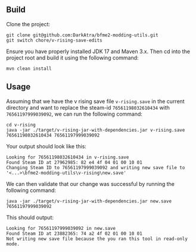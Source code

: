 ## Build

Clone the project:

```
git clone git@github.com:DarkAtra/bfme2-modding-utils.git
git switch chore/v-rising-save-edits
```

Ensure you have properly installed JDK 17 and Maven 3.x. Then cd into the project root and build it using the following command:

```
mvn clean install
```

## Usage

Assuming that we have the v rising save file `v-rising.save` in the current directory and want to replace the steam-id `76561198032610434`
with `76561197999039092`, we can run the following command:

```
cd v-rising
java -jar ./target/v-rising-jar-with-dependencies.jar v-rising.save 76561198032610434 76561197999039092
```

Your output should look like this:

```
Looking for 76561198032610434 in v-rising.save
Found Steam ID at 27962985: 82 e4 4f 04 01 00 10 01
Changing Steam ID to 76561197999039092 and writing new save file to '<...>\bfme2-modding-utils\v-rising\new.save'
```

We can then validate that our change was successful by running the following command:

```
java -jar ./target/v-rising-jar-with-dependencies.jar new.save 76561197999039092
```

This should output:

```
Looking for 76561197999039092 in new.save
Found Steam ID at 23882365: 74 a2 4f 02 01 00 10 01
Not writing new save file because the you ran this tool in read-only mode.
```
